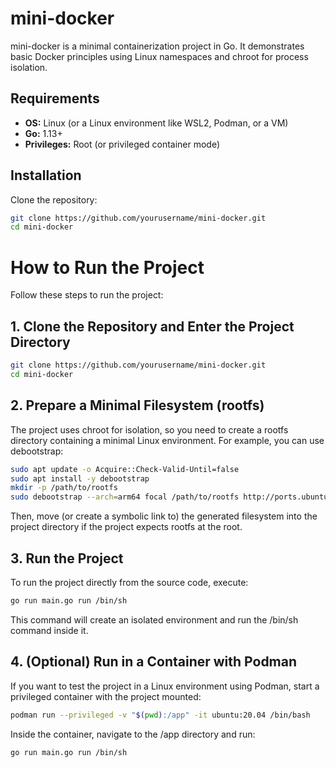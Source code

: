 # mini-docker

mini-docker is a minimal containerization project in Go. It demonstrates basic Docker principles using Linux namespaces and chroot for process isolation.

## Requirements

- **OS:** Linux (or a Linux environment like WSL2, Podman, or a VM)
- **Go:** 1.13+
- **Privileges:** Root (or privileged container mode)

## Installation

Clone the repository:

```bash
git clone https://github.com/yourusername/mini-docker.git
cd mini-docker
```

# How to Run the Project

Follow these steps to run the project:

## 1. Clone the Repository and Enter the Project Directory

```bash
git clone https://github.com/yourusername/mini-docker.git
cd mini-docker
```
## 2. Prepare a Minimal Filesystem (rootfs)
The project uses chroot for isolation, so you need to create a rootfs directory containing a minimal Linux environment. For example, you can use debootstrap:

```bash
sudo apt update -o Acquire::Check-Valid-Until=false
sudo apt install -y debootstrap
mkdir -p /path/to/rootfs
sudo debootstrap --arch=arm64 focal /path/to/rootfs http://ports.ubuntu.com/ubuntu-ports
```
Then, move (or create a symbolic link to) the generated filesystem into the project directory if the project expects rootfs at the root.

## 3. Run the Project
To run the project directly from the source code, execute:

```bash
go run main.go run /bin/sh
```
This command will create an isolated environment and run the /bin/sh command inside it.

## 4. (Optional) Run in a Container with Podman
If you want to test the project in a Linux environment using Podman, start a privileged container with the project mounted:

```bash
podman run --privileged -v "$(pwd):/app" -it ubuntu:20.04 /bin/bash
```

Inside the container, navigate to the /app directory and run:

```bash
go run main.go run /bin/sh
```
